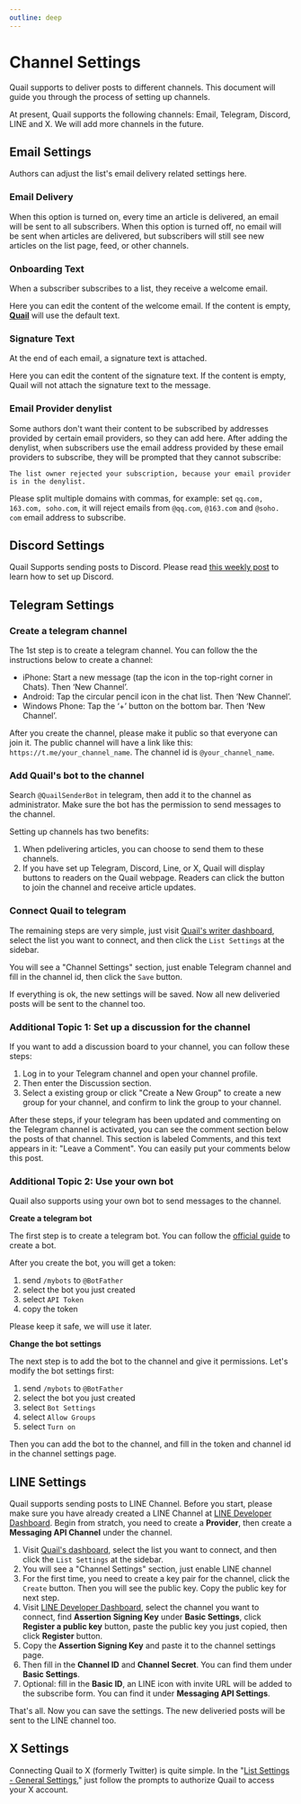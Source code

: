 ```yaml
---
outline: deep
---
```


# Channel Settings

Quail supports to deliver posts to different channels. This document will guide you through the process of setting up channels.

At present, Quail supports the following channels: Email, Telegram, Discord, LINE and X. We will add more channels in the future.

## Email Settings

Authors can adjust the list's email delivery related settings here.

### Email Delivery

When this option is turned on, every time an article is delivered, an email will be sent to all subscribers. When this option is turned off, no email will be sent when articles are delivered, but subscribers will still see new articles on the list page, feed, or other channels.

### Onboarding Text

When a subscriber subscribes to a list, they receive a welcome email.

Here you can edit the content of the welcome email. If the content is empty, **[Quail](https://quaily.com "Quail Official Website")** will use the default text.

### Signature Text

At the end of each email, a signature text is attached.

Here you can edit the content of the signature text. If the content is empty, Quail will not attach the signature text to the message.

### Email Provider denylist

Some authors don't want their content to be subscribed by addresses provided by certain email providers, so they can add here. After adding the denylist, when subscribers use the email address provided by these email providers to subscribe, they will be prompted that they cannot subscribe:

`The list owner rejected your subscription, because your email provider is in the denylist.`

Please split multiple domains with commas, for example: set `qq.com, 163.com, soho.com`, it will reject emails from `@qq.com`, `@163.com` and `@soho. com` email address to subscribe.

## Discord Settings

Quail Supports sending posts to Discord. Please read [this weekly post](https://quaily.com/blog/p/how-to-integrate-discord-with-your-newsletter-by-quail) to learn how to set up Discord.

## Telegram Settings

### Create a telegram channel

The 1st step is to create a telegram channel. You can follow the the instructions below to create a channel:

- iPhone: Start a new message (tap the icon in the top-right corner in Chats). Then ‘New Channel’.
- Android: Tap the circular pencil icon in the chat list. Then ‘New Channel’.
- Windows Phone: Tap the ‘+’ button on the bottom bar. Then ‘New Channel’.

After you create the channel, please make it public so that everyone can join it. The public channel will have a link like this: `https://t.me/your_channel_name`. The channel id is `@your_channel_name`.

### Add Quail's bot to the channel

Search `@QuailSenderBot` in telegram, then add it to the channel as administrator. Make sure the bot has the permission to send messages to the channel.

Setting up channels has two benefits:

1. When pdelivering articles, you can choose to send them to these channels.
2. If you have set up Telegram, Discord, Line, or X, Quail will display buttons to readers on the Quail webpage. Readers can click the button to join the channel and receive article updates.

### Connect Quail to telegram

The remaining steps are very simple, just visit [Quail's writer dashboard](https://quaily.com/dashboard), select the list you want to connect, and then click the `List Settings` at the sidebar.

You will see a "Channel Settings" section, just enable Telegram channel and fill in the channel id, then click the `Save` button.

If everything is ok, the new settings will be saved. Now all new deliveried posts will be sent to the channel too.

### Additional Topic 1: Set up a discussion for the channel

If you want to add a discussion board to your channel, you can follow these steps:

1. Log in to your Telegram channel and open your channel profile.
2. Then enter the Discussion section.
3. Select a existing group or click "Create a New Group" to create a new group for your channel, and confirm to link the group to your channel.

After these steps, if your telegram has been updated and commenting on the Telegram channel is activated, you can see the comment section below the posts of that channel. This section is labeled Comments, and this text appears in it: "Leave a Comment". You can easily put your comments below this post.

### Additional Topic 2: Use your own bot

Quail also supports using your own bot to send messages to the channel.

**Create a telegram bot**

The first step is to create a telegram bot. You can follow the [official guide](https://core.telegram.org/bots#6-botfather) to create a bot.

After you create the bot, you will get a token:

1. send `/mybots` to `@BotFather`
2. select the bot you just created
3. select `API Token`
4. copy the token

Please keep it safe, we will use it later.

**Change the bot settings**

The next step is to add the bot to the channel and give it permissions. Let's modify the bot settings first:

1. send `/mybots` to `@BotFather`
2. select the bot you just created
3. select `Bot Settings`
4. select `Allow Groups`
5. select `Turn on`

Then you can add the bot to the channel, and fill in the token and channel id in the channel settings page.

## LINE Settings

Quail supports sending posts to LINE Channel. Before you start, please make sure you have already created a LINE Channel at [LINE Developer Dashboard](https://developers.line.biz/console). Begin from stratch, you need to create a **Provider**, then create a **Messaging API Channel** under the channel.

1. Visit [Quail's dashboard](https://quaily.com/dashboard), select the list you want to connect, and then click the `List Settings` at the sidebar.
2. You will see a "Channel Settings" section, just enable LINE channel
3. For the first time, you need to create a key pair for the channel, click the `Create` button. Then you will see the public key. Copy the public key for next step.
4. Visit [LINE Developer Dashboard](https://developers.line.biz/console), select the channel you want to connect, find **Assertion Signing Key** under **Basic Settings**, click **Register a public key** button, paste the public key you just copied, then click **Register** button.
5. Copy the **Assertion Signing Key** and paste it to the channel settings page.
6. Then fill in the **Channel ID** and **Channel Secret**. You can find them under **Basic Settings**.
7. Optional: fill in the **Basic ID**, an LINE icon with invite URL will be added to the subscribe form. You can find it under **Messaging API Settings**.

That's all. Now you can save the settings. The new deliveried posts will be sent to the LINE channel too.

## X Settings

Connecting Quail to X (formerly Twitter) is quite simple. In the "[List Settings - General Settings](https://quaily.com/dashboard/lists/@current/settings/general)," just follow the prompts to authorize Quail to access your X account.
